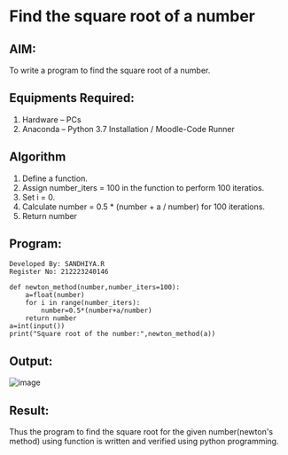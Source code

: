 # Find the square root of a number

## AIM:
To write a program to find the square root of a number.

## Equipments Required:
1. Hardware – PCs
2. Anaconda – Python 3.7 Installation / Moodle-Code Runner

## Algorithm
1. Define a function.
2. Assign number_iters = 100 in the function to perform 100 iteratios.
3. Set i = 0.
4. Calculate  number = 0.5 * (number + a / number) for 100 iterations.
5. Return number

## Program:
```
Developed By: SANDHIYA.R
Register No: 212223240146

def newton_method(number,number_iters=100):
    a=float(number)
    for i in range(number_iters):
        number=0.5*(number+a/number)
    return number
a=int(input())
print("Square root of the number:",newton_method(a))
```

## Output:
![image](https://github.com/SandhiyaRajagopal/Square-root-of-a-number/assets/144870852/73d69cc0-a1c6-4c3f-a82d-a385e3a817a2)


## Result:
Thus the program to find the square root for the given number(newton's method) using function is written and verified using python programming.
